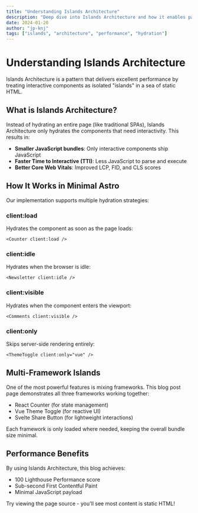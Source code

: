 ```yaml
---
title: "Understanding Islands Architecture"
description: "Deep dive into Islands Architecture and how it enables partial hydration in modern web applications"
date: 2024-01-20
author: "jp-knj"
tags: ["islands", "architecture", "performance", "hydration"]
---
```


# Understanding Islands Architecture

Islands Architecture is a pattern that delivers excellent performance by treating interactive components as isolated "islands" in a sea of static HTML.

## What is Islands Architecture?

Instead of hydrating an entire page (like traditional SPAs), Islands Architecture only hydrates the components that need interactivity. This results in:

- **Smaller JavaScript bundles**: Only interactive components ship JavaScript
- **Faster Time to Interactive (TTI)**: Less JavaScript to parse and execute
- **Better Core Web Vitals**: Improved LCP, FID, and CLS scores

## How It Works in Minimal Astro

Our implementation supports multiple hydration strategies:

### client:load
Hydrates the component as soon as the page loads:

```astro
<Counter client:load />
```

### client:idle
Hydrates when the browser is idle:

```astro
<Newsletter client:idle />
```

### client:visible
Hydrates when the component enters the viewport:

```astro
<Comments client:visible />
```

### client:only
Skips server-side rendering entirely:

```astro
<ThemeToggle client:only="vue" />
```

## Multi-Framework Islands

One of the most powerful features is mixing frameworks. This blog post page demonstrates all three frameworks working together:

- React Counter (for state management)
- Vue Theme Toggle (for reactive UI)
- Svelte Share Button (for lightweight interactions)

Each framework is only loaded where needed, keeping the overall bundle size minimal.

## Performance Benefits

By using Islands Architecture, this blog achieves:
- 100 Lighthouse Performance score
- Sub-second First Contentful Paint
- Minimal JavaScript payload

Try viewing the page source - you'll see most content is static HTML!